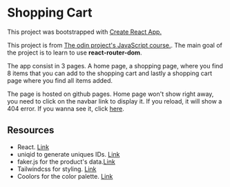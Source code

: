 # Shopping Cart

This project was bootstrapped with [Create React App.](https://create-react-app.dev/)

This project is from [The odin project's JavaScript course.](https://www.theodinproject.com/paths/full-stack-ruby-on-rails/courses/javascript/lessons/shopping-cart). The main goal of the project is to learn to use **react-router-dom**.

The app consist in 3 pages. A home page, a shopping page, where you find 8 items that you can add to the shopping cart and lastly a shopping cart page where you find all items added.

The page is hosted on github pages. Home page won't show right away, you need to click on the navbar link to display it. If you reload, it will show a 404 error.
If you wanna see it, click [here](https://jnfussion.github.io/shopping-cart/).

## Resources

- React. [Link](https://reactjs.org/)
- uniqid to generate uniques IDs. [Link](https://github.com/adamhalasz/uniqid)
- faker.js for the product's data.[Link](https://github.com/marak/Faker.js/)
- Tailwindcss for styling. [Link](https://tailwindcss.com/)
- Coolors for the color palette. [Link](https://coolors.co/)
